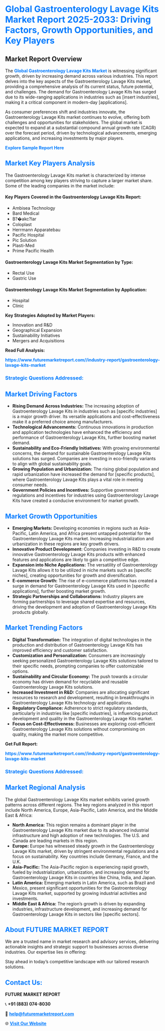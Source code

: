 <h1 style="color: #007BFF;">Global Gastroenterology Lavage Kits Market Report 2025-2033: Driving Factors, Growth Opportunities, and Key Players</h1>

<section id="overview">
<h2>Market Report Overview</h2>
<p>The <a href="https://www.futuremarketreport.com//industry-report/gastroenterology-lavage-kits-market" style="color: #007BFF; text-decoration: none;"><strong>Global Gastroenterology Lavage Kits Market</strong></a> is witnessing significant growth, driven by increasing demand across various industries. This report delves into the key aspects of the Gastroenterology Lavage Kits market, providing a comprehensive analysis of its current status, future potential, and challenges. The demand for Gastroenterology Lavage Kits has surged due to its wide-ranging applications in industries such as [insert industries], making it a critical component in modern-day [applications].</p>
<p>As consumer preferences shift and industries innovate, the Gastroenterology Lavage Kits market continues to evolve, offering both challenges and opportunities for stakeholders. The global market is expected to expand at a substantial compound annual growth rate (CAGR) over the forecast period, driven by technological advancements, emerging applications, and increasing investments by major players.</p>
</section>

<section id="overview">
<p><a href="https://www.futuremarketreport.com//request-sample/reportId=55719" style="color: #007BFF; text-decoration: none;"><strong>Explore Sample Report Here</strong></a></p>
</section>

<section id="key-players">
<h2 style="color: #007BFF;">Market Key Players Analysis</h2>
<p>The Gastroenterology Lavage Kits market is characterized by intense competition among key players striving to capture a larger market share. Some of the leading companies in the market include:</p>
<h4>Key Players Covered in the Gastroenterology Lavage Kits Report:</h4>
<ul><li>Ambisea Technology</li><li>Bard Medical</li><li>B?�akc?lar</li><li>Coloplast</li><li>Herrmann Apparatebau</li><li>Pacific Hospital</li><li>Pic Solution</li><li>Plasti-Med</li><li>Prime Pacific Health</li></ul>
<h4>Gastroenterology Lavage Kits Market Segmentation by Type:</h4>
<ul><li>Rectal Use</li><li>Gastric Use</li></ul>

<h4>Gastroenterology Lavage Kits Market Segmentation by Application:</h4>
<ul><li>Hospital</li><li>Clinic</li></ul>
<p><strong>Key Strategies Adopted by Market Players:</strong></p>
<ul>
<li>Innovation and R&D</li>
<li>Geographical Expansion</li>
<li>Sustainability Initiatives</li>
<li>Mergers and Acquisitions</li>
</ul>
</section>

<section>
<p><strong>Read Full Analysis: </strong></p><a href="https://www.futuremarketreport.com//industry-report/gastroenterology-lavage-kits-market" style="color: #007BFF; text-decoration: none;"><strong>https://www.futuremarketreport.com//industry-report/gastroenterology-lavage-kits-market</strong></a>
<h3 style="color: #007BFF;">Strategic Questions Addressed:</h3>
</section>

<section id="driving-factors">
<h2 style="color: #007BFF;">Market Driving Factors</h2>
<ul>
<li><strong>Rising Demand Across Industries:</strong> The increasing adoption of Gastroenterology Lavage Kits in industries such as [specific industries] is a major growth driver. Its versatile applications and cost-effectiveness make it a preferred choice among manufacturers.</li>
<li><strong>Technological Advancements:</strong> Continuous innovations in production and application technologies have enhanced the efficiency and performance of Gastroenterology Lavage Kits, further boosting market demand.</li>
<li><strong>Sustainability and Eco-Friendly Initiatives:</strong> With growing environmental concerns, the demand for sustainable Gastroenterology Lavage Kits solutions has surged. Companies are investing in eco-friendly variants to align with global sustainability goals.</li>
<li><strong>Growing Population and Urbanization:</strong> The rising global population and rapid urbanization have increased the demand for [specific products], where Gastroenterology Lavage Kits plays a vital role in meeting consumer needs.</li>
<li><strong>Government Policies and Incentives:</strong> Supportive government regulations and incentives for industries using Gastroenterology Lavage Kits have created a conducive environment for market growth.</li>
</ul>
</section>

<section id="growth-opportunities">
<h2 style="color: #007BFF;">Market Growth Opportunities</h2>
<ul>
<li><strong>Emerging Markets:</strong> Developing economies in regions such as Asia-Pacific, Latin America, and Africa present untapped potential for the Gastroenterology Lavage Kits market. Increasing industrialization and urbanization in these regions are key growth drivers.</li>
<li><strong>Innovative Product Development:</strong> Companies investing in R&D to create innovative Gastroenterology Lavage Kits products with enhanced features and applications are likely to gain a competitive edge.</li>
<li><strong>Expansion into Niche Applications:</strong> The versatility of Gastroenterology Lavage Kits allows it to be utilized in niche markets such as [specific niches], creating opportunities for growth and diversification.</li>
<li><strong>E-commerce Growth:</strong> The rise of e-commerce platforms has created a surge in demand for Gastroenterology Lavage Kits used in [specific applications], further boosting market growth.</li>
<li><strong>Strategic Partnerships and Collaborations:</strong> Industry players are forming partnerships to leverage shared expertise and resources, driving the development and adoption of Gastroenterology Lavage Kits products globally.</li>
</ul>
</section>

<section id="trending-factors">
<h2 style="color: #007BFF;">Market Trending Factors</h2>
<ul>
<li><strong>Digital Transformation:</strong> The integration of digital technologies in the production and distribution of Gastroenterology Lavage Kits has improved efficiency and customer satisfaction.</li>
<li><strong>Customization and Personalization:</strong> Consumers are increasingly seeking personalized Gastroenterology Lavage Kits solutions tailored to their specific needs, prompting companies to offer customizable options.</li>
<li><strong>Sustainability and Circular Economy:</strong> The push towards a circular economy has driven demand for recyclable and reusable Gastroenterology Lavage Kits solutions.</li>
<li><strong>Increased Investment in R&D:</strong> Companies are allocating significant resources to research and development, resulting in breakthroughs in Gastroenterology Lavage Kits technology and applications.</li>
<li><strong>Regulatory Compliance:</strong> Adherence to strict regulatory standards, particularly in industries like [specific industries], is influencing product development and quality in the Gastroenterology Lavage Kits market.</li>
<li><strong>Focus on Cost-Effectiveness:</strong> Businesses are exploring cost-efficient Gastroenterology Lavage Kits solutions without compromising on quality, making the market more competitive.</li>
</ul>
</section>

<section>
<p><strong>Get Full Report: </strong></p><a href="https://www.futuremarketreport.com//industry-report/gastroenterology-lavage-kits-market" style="color: #007BFF; text-decoration: none;"><strong>https://www.futuremarketreport.com//industry-report/gastroenterology-lavage-kits-market</strong></a>
<h3 style="color: #007BFF;">Strategic Questions Addressed:</h3>
</section>


<section id="regional-analysis">
<h2 style="color: #007BFF;">Market Regional Analysis</h2>
<p>The global Gastroenterology Lavage Kits market exhibits varied growth patterns across different regions. The key regions analyzed in this report include North America, Europe, Asia-Pacific, Latin America, and the Middle East & Africa:</p>
<ul>
<li><strong>North America:</strong> This region remains a dominant player in the Gastroenterology Lavage Kits market due to its advanced industrial infrastructure and high adoption of new technologies. The U.S. and Canada are leading markets in this region.</li>
<li><strong>Europe:</strong> Europe has witnessed steady growth in the Gastroenterology Lavage Kits market, driven by stringent environmental regulations and a focus on sustainability. Key countries include Germany, France, and the U.K.</li>
<li><strong>Asia-Pacific:</strong> The Asia-Pacific region is experiencing rapid growth, fueled by industrialization, urbanization, and increasing demand for Gastroenterology Lavage Kits in countries like China, India, and Japan.</li>
<li><strong>Latin America:</strong> Emerging markets in Latin America, such as Brazil and Mexico, present significant opportunities for the Gastroenterology Lavage Kits market, supported by growing industrial activities and investments.</li>
<li><strong>Middle East & Africa:</strong> The region’s growth is driven by expanding industries, infrastructure development, and increasing demand for Gastroenterology Lavage Kits in sectors like [specific sectors].</li>
</ul>
</section>

<footer>
<h2 style="color: #007BFF;">About FUTURE MARKET REPORT</h2>
<p>We are a trusted name in market research and advisory services, delivering actionable insights and strategic support to businesses across diverse industries. Our expertise lies in offering:</p>

<p>Stay ahead in today’s competitive landscape with our tailored research solutions.</p>

<h2 style="color: #007BFF;">Contact Us:</h2>
<p><strong>FUTURE MARKET REPORT</strong></p>
<p>📞 <strong>+91 (883) 074-8030</strong></p>
<p>📧 <strong><a href="mailto:help@futuremarketreport.com" style="color: #007BFF;">help@futuremarketreport.com</a></strong></p>
<p>🌐 <strong><a href="https://www.futuremarketreport.com/" style="color: #007BFF;">Visit Our Website</a></strong></p>
</footer>